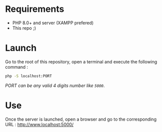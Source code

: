# Requirements
- PHP 8.0+ and server (XAMPP prefered)
- This repo ;)

# Launch
Go to the root of this repository, open a terminal and execute the following command :
```sh
php -S localhost:PORT
```
_PORT can be any valid 4 digits number like `5000`_.

# Use
Once the server is launched, open a browser and go to the corresponding URL :
<http://www.localhost:5000/>
